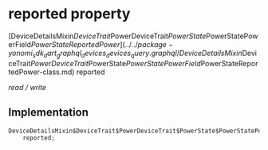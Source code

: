 


# reported property






[DeviceDetailsMixin$DeviceTrait$PowerDeviceTrait$PowerState$PowerStatePowerField$PowerStateReportedPower](../../package-yonomi_sdk_dart_graphql_devices_devices_query.graphql/DeviceDetailsMixin$DeviceTrait$PowerDeviceTrait$PowerState$PowerStatePowerField$PowerStateReportedPower-class.md) reported
  
_read / write_






## Implementation

```dart
DeviceDetailsMixin$DeviceTrait$PowerDeviceTrait$PowerState$PowerStatePowerField$PowerStateReportedPower
    reported;


```







